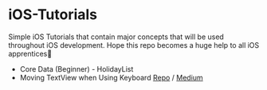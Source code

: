 # iOS-Tutorials
Simple iOS Tutorials that contain major concepts that will be used throughout iOS development. Hope this repo becomes a huge help to all iOS apprentices🥰

* Core Data (Beginner) - HolidayList
* Moving TextView when Using Keyboard [Repo](https://github.com/Sueaty/iOS-Tutorials/tree/main/MovingTextView) / [Medium](https://sueaty.medium.com/moving-text-view-when-using-keyboard-d8e7a7b27dec)
